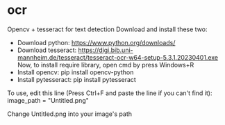 # ocr
Opencv + tesseract for text detection
Download and install these two:
  - Download python: https://www.python.org/downloads/
  - Download tesseract: https://digi.bib.uni-mannheim.de/tesseract/tesseract-ocr-w64-setup-5.3.1.20230401.exe
Now, to install require library, open cmd by press Windows+R
  - Install opencv: pip install opencv-python
  - Install pytesseract: pip install pytesseract

To use, edit this line (Press Ctrl+F and paste the line if you can't find it):
  image_path = "Untitled.png"

Change Untitled.png into your image's path
